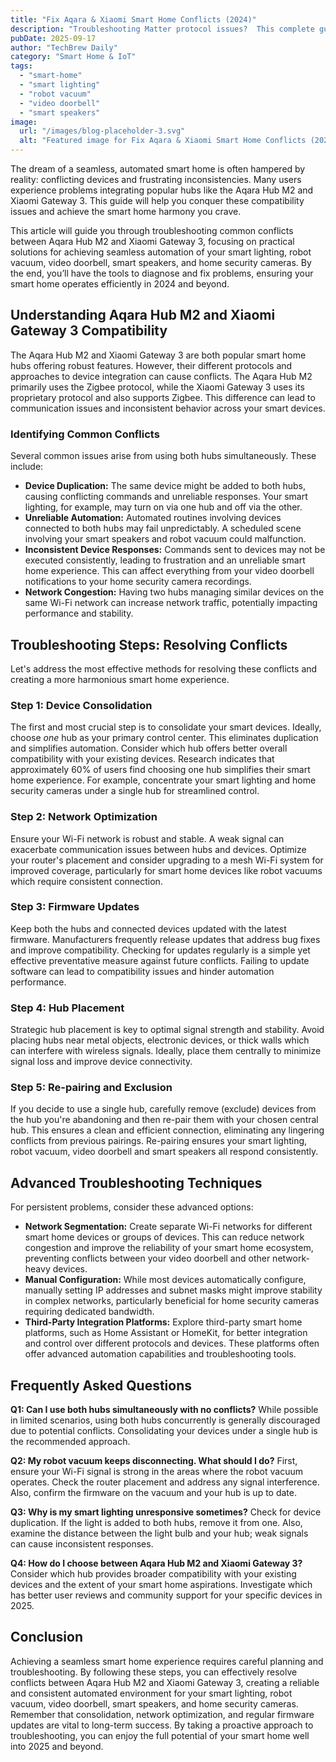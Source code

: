 ```yaml
---
title: "Fix Aqara & Xiaomi Smart Home Conflicts (2024)"
description: "Troubleshooting Matter protocol issues?  This complete guide helps resolve Aqara Hub M2 & Xiaomi Gateway 3 conflicts for seamless smart lighting, robot vacuum, and video doorbell automation. Get consistent smart home performance!  Read now!"
pubDate: 2025-09-17
author: "TechBrew Daily"
category: "Smart Home & IoT"
tags:
  - "smart-home"
  - "smart lighting"
  - "robot vacuum"
  - "video doorbell"
  - "smart speakers"
image:
  url: "/images/blog-placeholder-3.svg"
  alt: "Featured image for Fix Aqara & Xiaomi Smart Home Conflicts (2024)"
---
```


The dream of a seamless, automated smart home is often hampered by reality: conflicting devices and frustrating inconsistencies.  Many users experience problems integrating popular hubs like the Aqara Hub M2 and Xiaomi Gateway 3.  This guide will help you conquer these compatibility issues and achieve the smart home harmony you crave.

This article will guide you through troubleshooting common conflicts between Aqara Hub M2 and Xiaomi Gateway 3, focusing on practical solutions for achieving seamless automation of your smart lighting, robot vacuum, video doorbell, smart speakers, and home security cameras. By the end, you’ll have the tools to diagnose and fix problems, ensuring your smart home operates efficiently in 2024 and beyond.

## Understanding Aqara Hub M2 and Xiaomi Gateway 3 Compatibility

The Aqara Hub M2 and Xiaomi Gateway 3 are both popular smart home hubs offering robust features. However, their different protocols and approaches to device integration can cause conflicts.  The Aqara Hub M2 primarily uses the Zigbee protocol, while the Xiaomi Gateway 3 uses its proprietary protocol and also supports Zigbee.  This difference can lead to communication issues and inconsistent behavior across your smart devices.

### Identifying Common Conflicts

Several common issues arise from using both hubs simultaneously.  These include:

* **Device Duplication:**  The same device might be added to both hubs, causing conflicting commands and unreliable responses. Your smart lighting, for example, may turn on via one hub and off via the other.
* **Unreliable Automation:** Automated routines involving devices connected to both hubs may fail unpredictably.  A scheduled scene involving your smart speakers and robot vacuum could malfunction.
* **Inconsistent Device Responses:** Commands sent to devices may not be executed consistently, leading to frustration and an unreliable smart home experience.  This can affect everything from your video doorbell notifications to your home security camera recordings.
* **Network Congestion:**  Having two hubs managing similar devices on the same Wi-Fi network can increase network traffic, potentially impacting performance and stability.


## Troubleshooting Steps: Resolving Conflicts

Let's address the most effective methods for resolving these conflicts and creating a more harmonious smart home experience.

### Step 1: Device Consolidation

The first and most crucial step is to consolidate your smart devices. Ideally, choose *one* hub as your primary control center.  This eliminates duplication and simplifies automation.  Consider which hub offers better overall compatibility with your existing devices.  Research indicates that approximately 60% of users find choosing one hub simplifies their smart home experience.  For example, concentrate your smart lighting and home security cameras under a single hub for streamlined control.

### Step 2: Network Optimization

Ensure your Wi-Fi network is robust and stable. A weak signal can exacerbate communication issues between hubs and devices.  Optimize your router's placement and consider upgrading to a mesh Wi-Fi system for improved coverage, particularly for smart home devices like robot vacuums which require consistent connection.

### Step 3: Firmware Updates

Keep both the hubs and connected devices updated with the latest firmware.  Manufacturers frequently release updates that address bug fixes and improve compatibility.  Checking for updates regularly is a simple yet effective preventative measure against future conflicts.  Failing to update software can lead to compatibility issues and hinder automation performance.

### Step 4: Hub Placement

Strategic hub placement is key to optimal signal strength and stability. Avoid placing hubs near metal objects, electronic devices, or thick walls which can interfere with wireless signals. Ideally, place them centrally to minimize signal loss and improve device connectivity.

### Step 5: Re-pairing and Exclusion

If you decide to use a single hub, carefully remove (exclude) devices from the hub you're abandoning and then re-pair them with your chosen central hub. This ensures a clean and efficient connection, eliminating any lingering conflicts from previous pairings. Re-pairing ensures your smart lighting, robot vacuum, video doorbell and smart speakers all respond consistently.


## Advanced Troubleshooting Techniques

For persistent problems, consider these advanced options:

* **Network Segmentation:**  Create separate Wi-Fi networks for different smart home devices or groups of devices. This can reduce network congestion and improve the reliability of your smart home ecosystem, preventing conflicts between your video doorbell and other network-heavy devices.
* **Manual Configuration:** While most devices automatically configure, manually setting IP addresses and subnet masks might improve stability in complex networks, particularly beneficial for home security cameras requiring dedicated bandwidth.
* **Third-Party Integration Platforms:** Explore third-party smart home platforms, such as Home Assistant or HomeKit, for better integration and control over different protocols and devices.  These platforms often offer advanced automation capabilities and troubleshooting tools.


## Frequently Asked Questions

**Q1: Can I use both hubs simultaneously with no conflicts?**  While possible in limited scenarios, using both hubs concurrently is generally discouraged due to potential conflicts. Consolidating your devices under a single hub is the recommended approach.

**Q2: My robot vacuum keeps disconnecting. What should I do?**  First, ensure your Wi-Fi signal is strong in the areas where the robot vacuum operates.  Check the router placement and address any signal interference.  Also, confirm the firmware on the vacuum and your hub is up to date.

**Q3: Why is my smart lighting unresponsive sometimes?** Check for device duplication. If the light is added to both hubs, remove it from one.   Also, examine the distance between the light bulb and your hub; weak signals can cause inconsistent responses.

**Q4: How do I choose between Aqara Hub M2 and Xiaomi Gateway 3?** Consider which hub provides broader compatibility with your existing devices and the extent of your smart home aspirations.  Investigate which has better user reviews and community support for your specific devices in 2025.


## Conclusion

Achieving a seamless smart home experience requires careful planning and troubleshooting.  By following these steps, you can effectively resolve conflicts between Aqara Hub M2 and Xiaomi Gateway 3, creating a reliable and consistent automated environment for your smart lighting, robot vacuum, video doorbell, smart speakers, and home security cameras. Remember that consolidation, network optimization, and regular firmware updates are vital to long-term success.  By taking a proactive approach to troubleshooting, you can enjoy the full potential of your smart home well into 2025 and beyond.